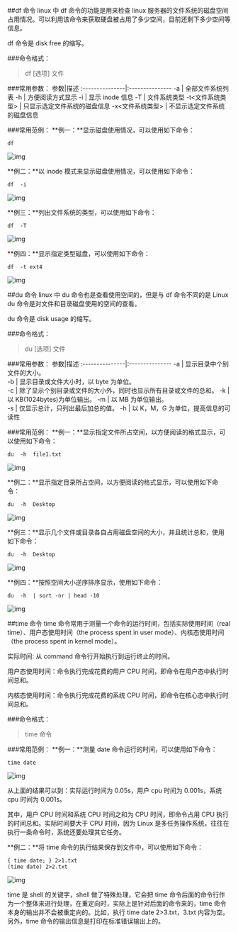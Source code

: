 ##df 命令
linux 中 df 命令的功能是用来检查 linux 服务器的文件系统的磁盘空间占用情况。可以利用该命令来获取硬盘被占用了多少空间，目前还剩下多少空间等信息。

df 命令是 disk free 的缩写。

###命令格式：
>df [选项]  文件

###常用参数：
参数|描述
:---------------|:---------------
-a     |                   全部文件系统列表
-h    |                    方便阅读方式显示
-i    |                    显示 inode 信息
-T  |                      文件系统类型
-t<文件系统类型>     |   只显示选定文件系统的磁盘信息
-x<文件系统类型>   |     不显示选定文件系统的磁盘信息

###常用范例：
**例一：**显示磁盘使用情况，可以使用如下命令：
```
df
```
![img](https://dn-anything-about-doc.qbox.me/userid3372labid393time1421740116614)

 **例二：**以 inode 模式来显示磁盘使用情况，可以使用如下命令：
```
df  -i
```
![img](https://dn-anything-about-doc.qbox.me/userid3372labid393time1421740127431)

**例三：**列出文件系统的类型，可以使用如下命令：
```
df  -T
```
![img](https://dn-anything-about-doc.qbox.me/userid3372labid393time1421740135464)

**例四：**显示指定类型磁盘，可以使用如下命令：
```
df  -t ext4
```
![img](https://dn-anything-about-doc.qbox.me/userid3372labid393time1421740147180)

##du 命令
linux 中 du 命令也是查看使用空间的，但是与 df 命令不同的是 Linux du 命令是对文件和目录磁盘使用的空间的查看。

du 命令是 disk usage 的缩写。

###命令格式：
>du  [选项]  文件

###常用参数：
参数|描述
:---------------|:---------------
-a |   显示目录中个别文件的大小。   
-b |       显示目录或文件大小时，以 byte 为单位。   
-c |       除了显示个别目录或文件的大小外，同时也显示所有目录或文件的总和。 
-k |       以 KB(1024bytes)为单位输出。
-m |       以 MB 为单位输出。   
-s |       仅显示总计，只列出最后加总的值。
-h |       以 K，M，G 为单位，提高信息的可读性

###常用范例：
**例一：**显示指定文件所占空间，以方便阅读的格式显示，可以使用如下命令：
```
du  -h  file1.txt 
```
![img](https://dn-anything-about-doc.qbox.me/userid3372labid393time1421740343106)

**例二：**显示指定目录所占空间，以方便阅读的格式显示，可以使用如下命令：
```
du  -h  Desktop 
```
![img](https://dn-anything-about-doc.qbox.me/userid3372labid393time1421740370569)

**例三：**显示几个文件或目录各自占用磁盘空间的大小，并且统计总和，使用如下命令：
```
du  -h  Desktop 
```
![img](https://dn-anything-about-doc.qbox.me/userid3372labid393time1421740386138)

**例四：**按照空间大小逆序排序显示，使用如下命令：
```
du  -h  | sort -nr | head -10
```
![img](https://dn-anything-about-doc.qbox.me/userid3372labid393time1421740400752)

##time 命令
time 命令常用于测量一个命令的运行时间，包括实际使用时间（real time）、用户态使用时间（the process spent in user mode）、内核态使用时间（the process spent in kernel mode）。

实际时间: 从 command 命令行开始执行到运行终止的时间。

用户态使用时间：命令执行完成花费的用户 CPU 时间，即命令在用户态中执行时间总和。

内核态使用时间：命令执行完成花费的系统 CPU 时间，即命令在核心态中执行时间总和。

###命令格式：
>time 命令

###常用范例：
**例一：**测量 date 命令运行的时间，可以使用如下命令：
```
time date 
```
![img](https://dn-anything-about-doc.qbox.me/userid3372labid393time1421740854918)

从上面的结果可以到：实际运行时间为 0.05s，用户 cpu 时间为 0.001s，系统 cpu 时间为 0.001s。

其中，用户 CPU 时间和系统 CPU 时间之和为 CPU 时间，即命令占用 CPU 执行的时间总和。实际时间要大于 CPU 时间，因为 Linux 是多任务操作系统，往往在执行一条命令时，系统还要处理其它任务。

**例二：**将 time 命令的执行结果保存到文件中，可以使用如下命令：
```
{ time date; } 2>1.txt
(time date) 2>2.txt 
```
![img](https://dn-anything-about-doc.qbox.me/userid3372labid393time1421740877117)

time 是 shell 的关键字，shell 做了特殊处理，它会把 time 命令后面的命令行作为一个整体来进行处理，在重定向时，实际上是针对后面的命令来的，time 命令本身的输出并不会被重定向的。比如，执行 time date 2>3.txt，3.txt 内容为空。另外，time 命令的输出信息是打印在标准错误输出上的。



